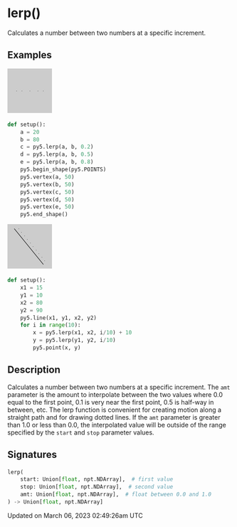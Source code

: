 # lerp()

Calculates a number between two numbers at a specific increment.

## Examples

<div class="example-table">

<div class="example-row"><div class="example-cell-image">

![example picture for lerp()](/images/reference/Sketch_lerp_0.png)

</div><div class="example-cell-code">

```python
def setup():
    a = 20
    b = 80
    c = py5.lerp(a, b, 0.2)
    d = py5.lerp(a, b, 0.5)
    e = py5.lerp(a, b, 0.8)
    py5.begin_shape(py5.POINTS)
    py5.vertex(a, 50)
    py5.vertex(b, 50)
    py5.vertex(c, 50)
    py5.vertex(d, 50)
    py5.vertex(e, 50)
    py5.end_shape()
```

</div></div>

<div class="example-row"><div class="example-cell-image">

![example picture for lerp()](/images/reference/Sketch_lerp_1.png)

</div><div class="example-cell-code">

```python
def setup():
    x1 = 15
    y1 = 10
    x2 = 80
    y2 = 90
    py5.line(x1, y1, x2, y2)
    for i in range(10):
        x = py5.lerp(x1, x2, i/10) + 10
        y = py5.lerp(y1, y2, i/10)
        py5.point(x, y)
```

</div></div>

</div>

## Description

Calculates a number between two numbers at a specific increment. The `amt` parameter is the amount to interpolate between the two values where 0.0 equal to the first point, 0.1 is very near the first point, 0.5 is half-way in between, etc. The lerp function is convenient for creating motion along a straight path and for drawing dotted lines. If the `amt` parameter is greater than 1.0 or less than 0.0, the interpolated value will be outside of the range specified by the `start` and `stop` parameter values.

## Signatures

```python
lerp(
    start: Union[float, npt.NDArray],  # first value
    stop: Union[float, npt.NDArray],  # second value
    amt: Union[float, npt.NDArray],  # float between 0.0 and 1.0
) -> Union[float, npt.NDArray]
```

Updated on March 06, 2023 02:49:26am UTC

